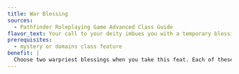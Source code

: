 ```yaml
---
title: War Blessing
sources:
  - Pathfinder Roleplaying Game Advanced Class Guide
flavor_text: Your call to your deity imbues you with a temporary blessing.
prerequisites:
  - mystery or domains class feature
benefit: |
  Choose two warpriest blessings when you take this feat. Each of these blessings must be tied to a domain granted by your deity or to one of the two domains that represent your spiritual inclination and abilities. Twice per day, you can call upon the minor blessing from one or the other of your chosen blessings. This ability otherwise acts like the warpriest blessings class feature. Your effective warpriest level is the highest level that you have in the class that has the mystery or domains class feature.
---
```


